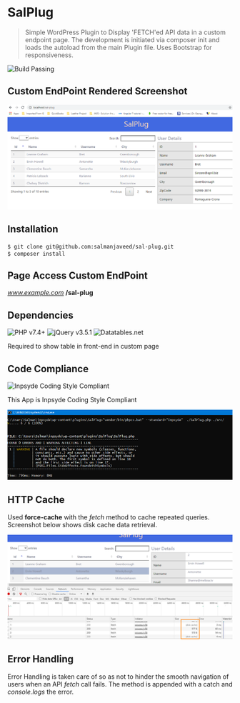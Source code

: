 # SalPlug
 > Simple WordPress Plugin to Display 'FETCH'ed API data in a custom endpoint page. The development is initiated via composer init and loads the autoload from the main Plugin file. Uses Bootstrap for responsiveness.

![Build Passing](https://img.shields.io/badge/build-passing-green)

## Custom EndPoint Rendered Screenshot
![Plugin Custom Endpoint Render](assets/images/shots/app.png)

## Installation

```
$ git clone git@github.com:salmanjaveed/sal-plug.git
$ composer install
```

## Page Access Custom EndPoint

*www.example.com* **/sal-plug**

## Dependencies

![PHP v7.4+](https://img.shields.io/badge/PHP-v7.4%2B-magenta) ![jQuery v3.5.1](https://img.shields.io/badge/jquery-v3.5.1-green) ![Datatables.net](https://img.shields.io/badge/Datatables.net-v1.10-green)

Required to show table in front-end in custom page


## Code Compliance 

![Inpsyde Coding Style Compliant](https://img.shields.io/badge/Coding%20Standard-Inpsyde-blue)

This App is Inpsyde Coding Style Compliant

![Inpsyde Coding Style Compliant](assets/images/shots/inpsyde-coding-style-passing.png)

## HTTP Cache

Used **force-cache** with the *fetch* method to cache repeated queries. Screenshot below shows disk cache data retrieval.

![HTTP Cache Screenshot](assets/images/shots/cache.png)

## Error Handling

Error Handling is taken care of so as not to hinder the smooth navigation of users when an API *fetch* call fails. The method is appended with a catch and *console.logs* the error.
